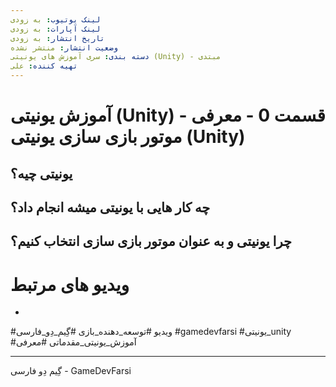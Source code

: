 ```yaml
---
لینک یوتیوب: به زودی
لینک آپارات: به زودی
تاریخ انتشار: به زودی
وضعیت انتشار: منتشر نشده
دسته بندی: سری آموزش های یونیتی (Unity) - مبتدی
تهیه کننده: علی
---
```


# آموزش یونیتی (Unity) - قسمت 0 - معرفی موتور بازی سازی یونیتی (Unity)

## یونیتی چیه؟
## چه کار هایی با یونیتی میشه انجام داد؟
## چرا یونیتی و به عنوان موتور بازی سازی انتخاب کنیم؟

# ویدیو های مرتبط
-

#ویدیو #توسعه_دهنده_بازی #گِیم_دِو_فارسی #gamedevfarsi #یونیتی_unity #آموزش_یونیتی_مقدماتی #معرفی


---
گِیم دِو فارسی - GameDevFarsi